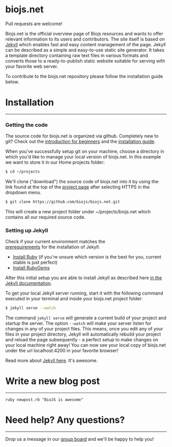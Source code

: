 biojs.net
========

Pull requests are welcome!

Biojs.net is the official overview page of Biojs resources and wants to offer relevant information to its users and contributors. The site itself is based on [Jekyll](http://jekyllrb.com/) which enables fast and easy content management of the page. Jekyll can be described as a simple and easy-to-use static site generator. 
It takes a template directory containing raw text files in various formats
and converts those to a ready-to-publish static website suitable for serving with your favorite web server.

To contribute to the biojs.net repository please follow the installation guide below.

# Installation
-----------
### Getting the code
The source code for biojs.net is organized via github. Completely new to git? Check out the [introduction for beginners](https://git-scm.com/book/en/v2/Getting-Started-Git-Basics) and the [installation guide](https://git-scm.com/book/en/v2/Getting-Started-Installing-Git).

When you've successfully setup git on your machine, choose a directory in which you'd like to manage your local version of biojs.net. 
In this example we want to store it in our Home projects folder:

~~~~bash
$ cd ~/projects
~~~~

We'll clone ("download") the source code of biojs.net into it by using the link found at the top of the [project page](https://github.com/biojs/biojs.net) after selecting HTTPS in the dropdown menu.

~~~~bash
$ git clone https://github.com/biojs/biojs.net.git
~~~~

This will create a new project folder under ~/projects/biojs.net which contains all our required source code.

### Setting up Jekyll
Check if your current environment matches the  
[prerequirements](http://jekyllrb.com/docs/installation/#requirements)
for the installation of Jekyll:

- [Install Ruby](https://www.ruby-lang.org/en/downloads/) (if you're unsure which version is the best for you, current stable is just perfect)
- [Install RubyGems](https://rubygems.org/pages/download) 

After this initial setup you are able to install Jekyll as described here [in the Jekyll documentation](http://jekyllrb.com/docs/installation/#install-with-rubygems).

To get your local Jekyll server running, start it with the following command executed in your terminal and inside your biojs.net project folder: 

~~~~bash
$ jekyll serve --watch
~~~~
The command ``jekyll serve`` will generate a current build of your project and  startup the server. The option ``--watch`` will make your server listen for changes in any of your project files. This means, once you edit any of your files in your project directory, Jekyll will automatically rebuild your project and reload the page subsequently - a perfect setup to make changes on your local machine right away!
You can now see your local copy of biojs.net under the url localhost:4200 in your favorite browser!

Read more about [Jekyll here](http://jekyllrb.com/). It's awesome.



# Write a new blog post
--------------------

```
ruby newpost.rb "BioJS is awesome"
```
# Need help? Any questions?
-----------------------
Drop us a message in our [group board](https://groups.google.com/forum/#!forum/biojs) and we'll be happy to help you!
